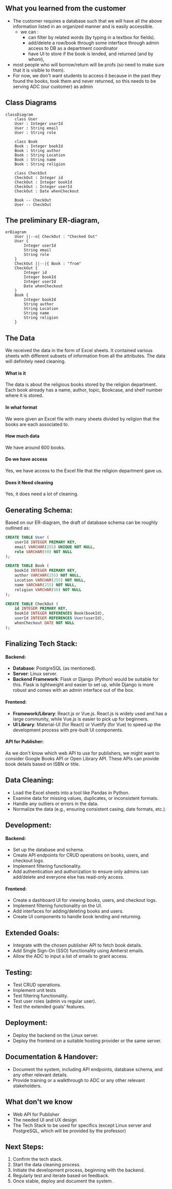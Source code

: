 ## What you learned from the customer
- The customer requires a database such that we will have all the above information listed in an organized manner and is easily accessible.
  - we can :
    -  can filter by related words (by typing in a textbox for fields).
    - add/delete a row/book through some interface through admin access to DB as a department coordinator
    - have UI to store if the book is lended, and returned (and by whom), 
- most people who will borrow/return will be profs (so need to make sure that it is visible to them).
- For now, we don't want students to access it because in the past they found the books, took them and never returned, so this needs to be serving ADC (our customer) as admin

## Class Diagrams
```mermaid
classDiagram
    class User
    User : Integer userId
    User : String email
    User : String role

    class Book
    Book : Integer bookId
    Book : String author
    Book : String Location 
    Book : String name
    Book : String religion

    class CheckOut
    CheckOut : Integer id
    CheckOut : Integer bookId
    CheckOut : Integer userId 
    CheckOut : Date whenCheckout

    Book -- CheckOut
    User -- CheckOut
```
## The preliminary ER-diagram,
```mermaid
erDiagram
    User ||--o{ CheckOut : "Checked Out"
    User {
        Integer userId
        String email
        String role
    }
    CheckOut ||--|{ Book : "from"
    CheckOut {
        Integer id
        Integer bookId
        Integer userId
        Date whenCheckout
    }
    Book {
        Integer bookId
        String author
        String Location
        String name
        String religion
    }
```
## The Data
We received the data in the form of Excel sheets. It contained various sheets with different subsets of information from all the attributes. The data will definitely need cleaning.
#### What is it
The data is about the religious books stored by the religion department. Each book already has a name, author, topic, Bookcase, and shelf number where it is stored.
#### In what format
We were given an Excel file with many sheets divided by religion that the books are each associated to.
#### How much data
We have around 600 books.
#### Do we have access
Yes, we have access to the Excel file that the religion department gave us.
#### Does it Need cleaning
Yes, it does need a lot of cleaning.

## Generating Schema:
Based on our ER-diagram, the draft of database schema can be roughly outlined as:

```sql
CREATE TABLE User (
    userId INTEGER PRIMARY KEY,
    email VARCHAR(255) UNIQUE NOT NULL,
    role VARCHAR(50) NOT NULL
);

CREATE TABLE Book (
    bookId INTEGER PRIMARY KEY,
    author VARCHAR(255) NOT NULL,
    Location VARCHAR(255) NOT NULL,
    name VARCHAR(255) NOT NULL,
    religion VARCHAR(50) NOT NULL
);

CREATE TABLE CheckOut (
    id INTEGER PRIMARY KEY,
    bookId INTEGER REFERENCES Book(bookId),
    userId INTEGER REFERENCES User(userId),
    whenCheckout DATE NOT NULL
);
```

## Finalizing Tech Stack:

#### Backend:
- **Database**: PostgreSQL (as mentioned).
- **Server**:  Linux server.
- **Backend Framework**: Flask or Django (Python) would be suitable for this. Flask is lightweight and easier to set up, while Django is more robust and comes with an admin interface out of the box.

#### Frontend:
- **Framework/Library**: React.js or Vue.js. React.js is widely used and has a large community, while Vue.js is easier to pick up for beginners.
- **UI Library**: Material-UI (for React) or Vuetify (for Vue) to speed up the development process with pre-built UI components.

#### API for Publisher:
As we don't know which web API to use for publishers, we might want to consider Google Books API or Open Library API. These APIs can provide book details based on ISBN or title.

## Data Cleaning:
- Load the Excel sheets into a tool like Pandas in Python.
- Examine data for missing values, duplicates, or inconsistent formats.
- Handle any outliers or errors in the data.
- Normalize the data (e.g., ensuring consistent casing, date formats, etc.).

## Development:

#### Backend:
- Set up the database and schema.
- Create API endpoints for CRUD operations on books, users, and checkout logs.
- Implement filtering functionality.
- Add authentication and authorization to ensure only admins can add/delete and everyone else has read-only access.
  
#### Frontend:
- Create a dashboard UI for viewing books, users, and checkout logs.
- Implement filtering functionality on the UI.
- Add interfaces for adding/deleting books and users.
- Create UI components to handle book lending and returning.
  
## Extended Goals:
- Integrate with the chosen publisher API to fetch book details.
- Add Single Sign-On (SSO) functionality using Amherst emails.
- Allow the ADC to input a list of emails to grant access.

## Testing:
- Test CRUD operations.
- Implement unit tests
- Test filtering functionality.
- Test user roles (admin vs regular user).
- Test the extended goals' features.

## Deployment:
- Deploy the backend on the Linux server.
- Deploy the frontend on a suitable hosting provider or the same server.

## Documentation & Handover:
- Document the system, including API endpoints, database schema, and any other relevant details.
- Provide training or a walkthrough to ADC or any other relevant stakeholders.

## What don't we know
- Web API for Publisher
- The needed UI and UX design
- The Tech Stack to be used for specifics (except Linux server and PostgreSQL, which will be provided by the professor)
  
## Next Steps:
1. Confirm the tech stack.
2. Start the data cleaning process.
3. Initiate the development process, beginning with the backend.
4. Regularly test and iterate based on feedback.
5. Once stable, deploy and document the system.
